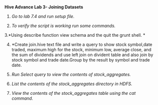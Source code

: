 **Hive Advance Lab 3-  Joining Datasets**

1. *Go to lab 7.4 and run setup file.* 

2. *To verify the script is working run some commands.*

3.*Using describe function view schema and the quit the grunt shell. *

4. *Create join.hive text file and write a query to show stock symbol,date traded, maximum high for the stock, minimum low, average close, and the sum of dividends and use left join on       divident table and also join by stock symbol and trade date.Group by the result by symbol and trade date.

5. *Run Select query to view the contents of stock_aggregates.*

6. *List the contents of the stock_aggregates directory in HDFS.*

7. *View the contents of the stock_aggregates table using the cat command.*
